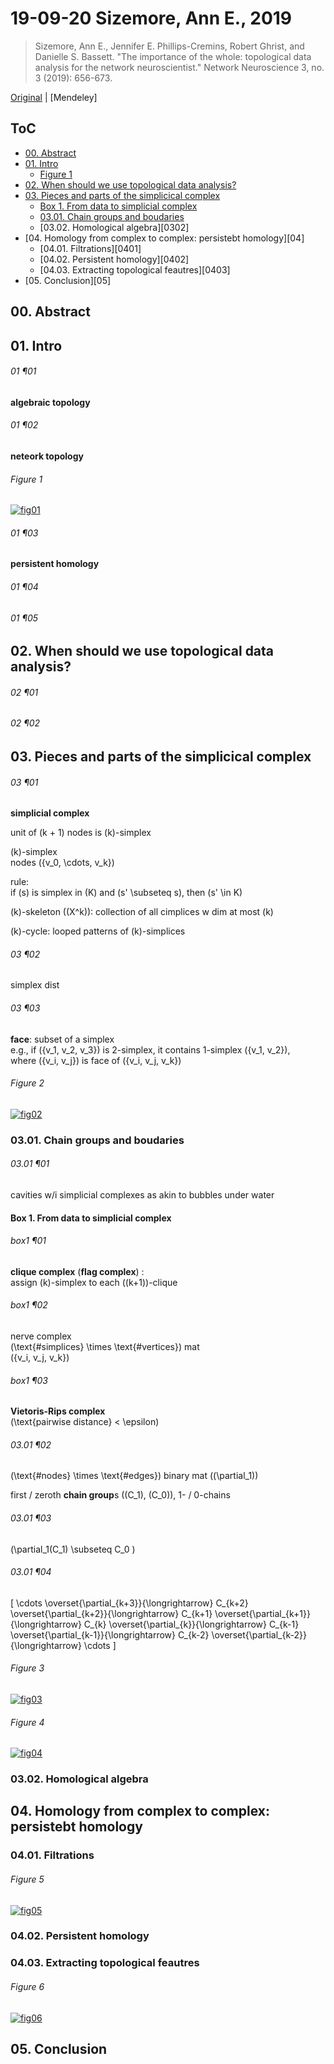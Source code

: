 <!--
Filename: 	190920_SizemoreAnnE_2019.md
Project: 	/Users/shume/Documents/Cahier
Author: 	shumez <https://github.com/shumez>
Created: 	2019-09-20 15:14:4
Modified: 	2019-09-23 13:55:55
-----
Copyright (c) 2019 shumez
-->

# 19-09-20 Sizemore, Ann E., 2019

> Sizemore, Ann E., Jennifer E. Phillips-Cremins, Robert Ghrist, and Danielle S. Bassett. "The importance of the whole: topological data analysis for the network neuroscientist." Network Neuroscience 3, no. 3 (2019): 656-673.


[Original] | [Mendeley]


## ToC

- [00. Abstract][00]
- [01. Intro][01]
	- [Figure 1][figure1]
- [02. When should we use topological data analysis?][02]
- [03. Pieces and parts of the simplicical complex][03]
	- [Box 1. From data to simplicial complex][box01]
	- [03.01. Chain groups and boudaries][0301]
	- [03.02. Homological algebra][0302]
- [04. Homology from complex to complex: persistebt homology][04]
	- [04.01. Filtrations][0401]
	- [04.02. Persistent homology][0402]
	- [04.03. Extracting topological feautres][0403]
- [05. Conclusion][05]


## 00. Abstract


## 01. Intro

###### 01 ¶01

**algebraic topology**

###### 01 ¶02

**neteork topology**


###### Figure 1

[![fig01][fig01]][fig01]

###### 01 ¶03

**persistent homology**

###### 01 ¶04

###### 01 ¶05


## 02. When should we use topological data analysis?

###### 02 ¶01

###### 02 ¶02


## 03. Pieces and parts of the simplicical complex

###### 03 ¶01

**simplicial complex**

unit of \(k + 1\) nodes is \(k\)-simplex

\(k\)-simplex  
nodes \(\{v_0, \cdots, v_k\}\)

rule:  
if \(s\) is simplex in \(K\) and \(s' \subseteq s\), then \(s' \in K\)

\(k\)-skeleton (\(X^k\)): collection of all cimplices w dim at most \(k\)

\(k\)-cycle: looped patterns of \(k\)-simplices

###### 03 ¶02

simplex dist

###### 03 ¶03

**face**: subset of a simplex  
e.g., if \(\{v_1, v_2, v_3\}\) is 2-simplex, it contains 1-simplex \(\{v_1, v_2\}\),  
where \(\{v_i, v_j\}\) is face of \(\{v_i, v_j, v_k\}\) 

###### Figure 2
[![fig02][fig02]][fig02]

### 03.01. Chain groups and boudaries

###### 03.01 ¶01
<!-- We imagine cavities -->

cavities w/i simplicial complexes as akin to bubbles under water

#### Box 1. From data to simplicial complex

###### box1 ¶01
<!-- There are multiple -->

**clique complex** (**flag complex**) :  
assign \(k\)-simplex to each \((k+1)\)-clique 

###### box1 ¶02
<!-- A second interesting -->

nerve complex  
\(\text{#simplices} \times \text{#vertices}\) mat  
\(\{v_i, v_j, v_k\}\)

###### box1 ¶03
<!-- If the data -->

**Vietoris-Rips complex**  
\(\text{pairwise distance} < \epsilon\)


###### 03.01 ¶02
<!-- Let’s begin with -->

\(\text{#nodes} \times \text{#edges}\) binary mat (\(\partial_1\))

first / zeroth **chain group**s (\(C_1\), \(C_0\)), 1- / 0-chains

###### 03.01 ¶03
<!-- This matrix houses -->

\(\partial_1(C_1) \subseteq C_0 \)

###### 03.01 ¶04
<!-- Now we again -->


\[  \cdots \overset{\partial_{k+3}}{\longrightarrow} C_{k+2} \overset{\partial_{k+2}}{\longrightarrow} C_{k+1} \overset{\partial_{k+1}}{\longrightarrow} C_{k} \overset{\partial_{k}}{\longrightarrow} C_{k-1} \overset{\partial_{k-1}}{\longrightarrow} C_{k-2} \overset{\partial_{k-2}}{\longrightarrow} \cdots \]


###### Figure 3
[![fig03][fig03]][fig03]
###### Figure 4
[![fig04][fig04]][fig04]
### 03.02. Homological algebra
## 04. Homology from complex to complex: persistebt homology
### 04.01. Filtrations
###### Figure 5
[![fig05][fig05]][fig05]
### 04.02. Persistent homology
### 04.03. Extracting topological feautres
###### Figure 6
[![fig06][fig06]][fig06]
## 05. Conclusion

##
<!-- -------------------------------------------- -->

<!-- toc -->
[00]: #00_abstract
[01]: #01_intro
[figure1]: #figure1
[02]: #02_when_should_we_use_topological_data_analysis
[03]: #03_pieces_and_parts_of_the_simplicical_complex
[box01]: #box_1_from_data_to_simplicial_complex
[0301]: #0301_chain_groups_and_boudaries

<!-- ref -->
[Original]: 
[Mendenley]:
[ref01]: .

[simplicial homology]: https://en.wikipedia.org/wiki/Simplicial_homology

<!-- fig -->
[fig01]: https://www.mitpressjournals.org/na101/home/literatum/publisher/mit/journals/content/netn/2019/netn.2019.3.issue-3/netn_a_00073/20190710/images/large/00073f01c.jpeg
[fig02]: https://www.mitpressjournals.org/na101/home/literatum/publisher/mit/journals/content/netn/2019/netn.2019.3.issue-3/netn_a_00073/20190710/images/large/00073f02c.jpeg
[fig03]: https://www.mitpressjournals.org/na101/home/literatum/publisher/mit/journals/content/netn/2019/netn.2019.3.issue-3/netn_a_00073/20190710/images/large/00073f03c.jpeg
[fig04]: https://www.mitpressjournals.org/na101/home/literatum/publisher/mit/journals/content/netn/2019/netn.2019.3.issue-3/netn_a_00073/20190710/images/large/00073f04c.jpeg
[fig05]: https://www.mitpressjournals.org/na101/home/literatum/publisher/mit/journals/content/netn/2019/netn.2019.3.issue-3/netn_a_00073/20190710/images/large/00073f05c.jpeg
[fig06]: https://www.mitpressjournals.org/na101/home/literatum/publisher/mit/journals/content/netn/2019/netn.2019.3.issue-3/netn_a_00073/20190710/images/large/00073f06c.jpeg

<!-- <style type="text/css"> 
	img{width: 50%; }/**float: left;}
</style>-->